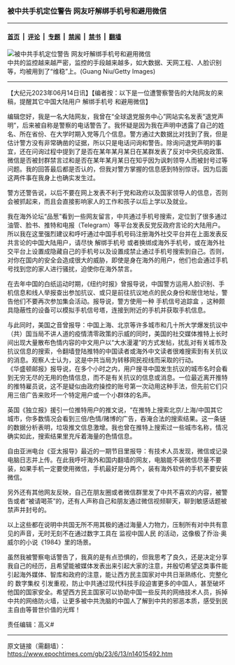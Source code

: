 ### 被中共手机定位警告 网友吁解绑手机号和避用微信

---

#### [首页](../../../..?n14015492) &nbsp;|&nbsp; [评论](../../../../../epoch-comment?n14015492) &nbsp;|&nbsp; [专题](../../../../../epoch-special?n14015492) &nbsp;|&nbsp; [禁闻](../../../../../epoch-news?n14015492) &nbsp;|&nbsp; [禁书](../../../../../books?n14015492) &nbsp;|&nbsp; [翻墙](https://github.com/gfw-breaker/nogfw/blob/master/README.md?n14015492)


<div><img alt="被中共手机定位警告 网友吁解绑手机号和避用微信" class="attachment-djy_600_400 size-djy_600_400 wp-post-image" src="https://i.epochtimes.com/assets/uploads/2019/06/8a552b6407cc3525c6d980de43a19123-1.jpg"/>
<div class="caption">
 中共的监控越来越严密，监控的手段越来越多，如大数据、天网工程、人脸识别等，均被用到了“维稳”上。(Guang Niu/Getty Images)
</div></div><hr/><div class="post_content" id="artbody" itemprop="articleBody">
 <!-- article content begin -->
 <p>
  【大纪元2023年06月14日讯】【编者按：以下是一位遭警察警告的大陆网友的来稿，提醒其它中国大陆用户
  <ok href="https://www.epochtimes.com/gb/tag/%E8%A7%A3%E7%BB%91%E6%89%8B%E6%9C%BA%E5%8F%B7.html">
   解绑手机号
  </ok>
  和避用微信】
 </p>
 <p>
  编辑您好，我是一名大陆网友，我曾在“全球退党服务中心”网站实名发表“退党声明”，后来被自称是警察的电话警告了。我怀疑是因为我在声明中透露了自己的姓名、所在省份、在大学时期入党等几个信息。警方通过大数据比对找到了我，但是估计警方没有非常确凿的证据，所以只是电话问询和警告。除询问退党声明的事宜，还在问询过程中提到了是否在某年某月某日在某群发表了反对中央抗疫政策、微信是否被封群禁言过和是否在某年某月某日在知乎因为讽刺领导人而被封号过等问题。我的回答最后都是否认的，但我对警方掌握的信息感到特别惊讶。因为后面这两件事在我身上也确实发生过。
 </p>
 <p>
  警方还警告说，以后不要在网上发表不利于党和政府以及国家领导人的信息，否则会被抓起来，而且会直接影响家人的工作和孩子以后上学以及就业。
 </p>
 <p>
  我在海外论坛“品葱”看到一些网友留言，中共通过手机号搜索，定位到了很多通过油管、脸书、推特和电报（Telegram）等平台发表反党反政府言论的大陆用户。所以我在这里强烈建议和呼吁通过中国手机号码注册海外社交平台并在上面发表反共言论的中国大陆用户，请尽快
  <ok href="https://www.epochtimes.com/gb/tag/%E8%A7%A3%E7%BB%91%E6%89%8B%E6%9C%BA%E5%8F%B7.html">
   解绑手机号
  </ok>
  或者换绑成海外手机号，或在海外社交平台上设置成隐藏自己的手机号以及设置成禁止通过手机号搜索到自己。否则，对你在国内的安全会造成很大的威胁，即使是身在海外的用户，他们也会通过手机号找到您的家人进行骚扰，迫使你在海外禁言。
 </p>
 <p>
  在去年中国的白纸运动时期，《纽约时报》曾报导说，中国警方运用人脸识别、手机信息和线人举报查出参加抗议、或只是前往抗议地点的民众身份和居住地址，警告他们不要再次参加集会活动。报导说，警方使用一种
  <ok href="https://www.epochtimes.com/gb/tag/%E6%89%8B%E6%9C%BA%E4%BF%A1%E5%8F%B7%E8%BF%BD%E8%B8%AA%E7%9B%92.html">
   手机信号追踪盒
  </ok>
  ，这种颇具隐蔽性的设备可以模拟手机信号塔，连接到附近的手机并获取手机信息。
 </p>
 <p>
  与此同时，美国之音曾报导：中国上海、北京等许多城市和几十所大学爆发抗议中（共）国当局不讲人道的疫情清零政策的示威的同时，美国的社交媒体推特上长时间出现大量散布色情内容的中文用户以“大水漫灌”的方式发帖，扰乱对有关城市及抗议信息的搜索，令翻墙登陆推特的中国读者或海外中文读者很难搜索到有关抗议的消息。观察人士认为，这是中共当局为转移网民视线而采取的行动。
  <br/>
  《华盛顿邮报》报导说，在多个小时之内，用户搜寻中国发生抗议的城市名时会看到无穷无尽的无用的色情信息，而不是有关抗议的信息或消息。一位最近离开推特的推特雇员说，这不是疑似由政府操控的账号第一次动用这种手法，但先前它们只用三倍广告来败坏一个特定用户或一个小群体的名声。
 </p>
 <p>
  英国《独立报》援引一位推特用户的推文说，“在推特上搜索北京/上海/中国其它城市，你多数情况会看到三倍/色情/赌博的广告，吞淹合法的搜索结果。这一条链的数据分析表明，垃圾推文信息激增。我也曾在推特上搜索过一些城市名称，情况确实如此，搜索结果里充斥着海量的色情信息。
 </p>
 <p>
  自由亚洲电台《亚太报导》最近的一期节目里报导：有技术人员发现，微信或记录电脑日志并上传。在此我呼吁海外和国内翻墙的网友，电脑能不装微信尽量不要装，如果手机一定要使用微信，手机最好是分两个，装有海外软件的手机不要安装微信。
 </p>
 <p>
  另外还有其他网友反映，自己在朋友圈或者微信群里发了中共不喜欢的内容，被警告或者“被请喝茶”的，还有人声称自己和朋友通过微信视频聊天，聊到敏感话题被禁声并封号的。
 </p>
 <p>
  以上这些都在说明中共国无所不用其极的通过海量人力物力，压制所有对中共有意见的声音，无时无刻不在通过数字工具在
  <ok href="https://www.epochtimes.com/gb/tag/%E7%9B%91%E8%A7%86%E4%B8%AD%E5%9B%BD%E4%BA%BA%E6%B0%91.html">
   监视中国人民
  </ok>
  的活动，这像极了乔治·奥威尔的小说《1984》里的场景。
 </p>
 <p>
  虽然我被警察电话警告了，我真的是有点恐惧的，但我思考了良久，还是决定分享我自己的经历，且希望能被媒体发表出来引起大家的注意，并殷切希望这类事件能引起海外媒体、智库和政府的注意，能让西方民主国家对中共日渐熟练化、完整化的
  <ok href="https://www.epochtimes.com/gb/tag/%E6%95%B0%E5%AD%97%E9%9B%86%E6%9D%83.html">
   数字集权
  </ok>
  引发重视，防止中共通过现代科技手段迫害更多的中国人，甚至破坏他国的国家安全。希望西方民主国家可以协助中国一些反共的网络技术人员，拆掉中共的网络防火墙，让更多被中共洗脑的中国人了解到中共的邪恶本质，感受到民主自由等普世价值的光辉！
 </p>
 <p>
  责任编辑：高义#
 </p>
 <!-- article content end -->
 <div id="below_article_ad">
 </div>
</div>


---

原文链接（需翻墙）：https://www.epochtimes.com/gb/23/6/13/n14015492.htm